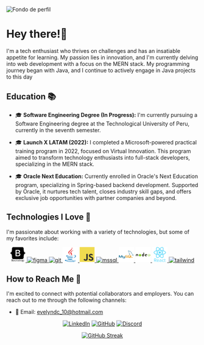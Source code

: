 ![Fondo de perfil](https://media.licdn.com/dms/image/D4E16AQGvi7oQOn2MtA/profile-displaybackgroundimage-shrink_350_1400/0/1677688934240?e=1701302400&v=beta&t=7vxRTwtzYqzY-pQzU7I2s2PhWf4n0m7C9gLdy-y4ebA)

# Hey there!👋
I'm a tech enthusiast who thrives on challenges and has an insatiable appetite for learning. My passion lies in innovation, and I'm currently delving into web development with a focus on the MERN stack. My programming journey began with Java, and I continue to actively engage in Java projects to this day

## Education 📚

- 🎓 **Software Engineering Degree (In Progress):** I'm currently pursuing a Software Engineering degree at the Technological University of Peru, currently in the seventh semester.

- 🎓 **Launch X LATAM (2022):** I completed a Microsoft-powered practical training program in 2022, focused on Virtual Innovation. This program aimed to transform technology enthusiasts into full-stack developers, specializing in the MERN stack.

- 🎓 **Oracle Next Education:** Currently enrolled in Oracle's Next Education program, specializing in Spring-based backend development. Supported by Oracle, it nurtures tech talent, closes industry skill gaps, and offers exclusive job opportunities with partner companies and beyond.


## Technologies I Love 🚀

I'm passionate about working with a variety of technologies, but some of my favorites include:

<div align="center">
<a href="https://getbootstrap.com" target="_blank" rel="noreferrer"> <img src="https://raw.githubusercontent.com/devicons/devicon/master/icons/bootstrap/bootstrap-plain-wordmark.svg" alt="bootstrap" width="40" height="40"/> </a> <a href="https://www.figma.com/" target="_blank" rel="noreferrer"> <img src="https://www.vectorlogo.zone/logos/figma/figma-icon.svg" alt="figma" width="40" height="40"/> </a> <a href="https://git-scm.com/" target="_blank" rel="noreferrer"> <img src="https://www.vectorlogo.zone/logos/git-scm/git-scm-icon.svg" alt="git" width="40" height="40"/> </a> <a href="https://www.java.com" target="_blank" rel="noreferrer"> <img src="https://raw.githubusercontent.com/devicons/devicon/master/icons/java/java-original.svg" alt="java" width="40" height="40"/> </a> <a href="https://developer.mozilla.org/en-US/docs/Web/JavaScript" target="_blank" rel="noreferrer"> <img src="https://raw.githubusercontent.com/devicons/devicon/master/icons/javascript/javascript-original.svg" alt="javascript" width="40" height="40"/> </a> <a href="https://www.microsoft.com/en-us/sql-server" target="_blank" rel="noreferrer"> <img src="https://www.svgrepo.com/show/303229/microsoft-sql-server-logo.svg" alt="mssql" width="40" height="40"/> </a> <a href="https://www.mysql.com/" target="_blank" rel="noreferrer"> <img src="https://raw.githubusercontent.com/devicons/devicon/master/icons/mysql/mysql-original-wordmark.svg" alt="mysql" width="40" height="40"/> </a> <a href="https://nodejs.org" target="_blank" rel="noreferrer"> <img src="https://raw.githubusercontent.com/devicons/devicon/master/icons/nodejs/nodejs-original-wordmark.svg" alt="nodejs" width="40" height="40"/> </a> <a href="https://reactjs.org/" target="_blank" rel="noreferrer"> <img src="https://raw.githubusercontent.com/devicons/devicon/master/icons/react/react-original-wordmark.svg" alt="react" width="40" height="40"/> </a> <a href="https://tailwindcss.com/" target="_blank" rel="noreferrer"> <img src="https://www.vectorlogo.zone/logos/tailwindcss/tailwindcss-icon.svg" alt="tailwind" width="40" height="40"/> </a></div>


## How to Reach Me 💼

I'm excited to connect with potential collaborators and employers. You can reach out to me through the following channels:

- 📧 Email: [evelyndc_10@hotmail.com](evelyndc_10@hotmail.com)
<div align="center">

[![LinkedIn](	https://img.shields.io/badge/Evelyn_De_la_cruz_Vargas-0077B5?style=for-the-badge&logo=linkedin&logoColor=white)](https://www.linkedin.com/in/evelyn-de-la-cruz-vargas/)
[![GitHub](https://img.shields.io/badge/evelynKdc-100000?style=for-the-badge&logo=github&logoColor=white)](https://github.com/evelynKdc)
[![Discord](https://img.shields.io/badge/evelyndc-5865F2?style=for-the-badge&logo=discord&logoColor=white)](https://discordapp.com/users/evelyndc)
</div>
<div align="center">
  
[![GitHub Streak](https://streak-stats.demolab.com?user=evelynKdc&theme=discord-old-blurple)](https://git.io/streak-stats)

</div>
